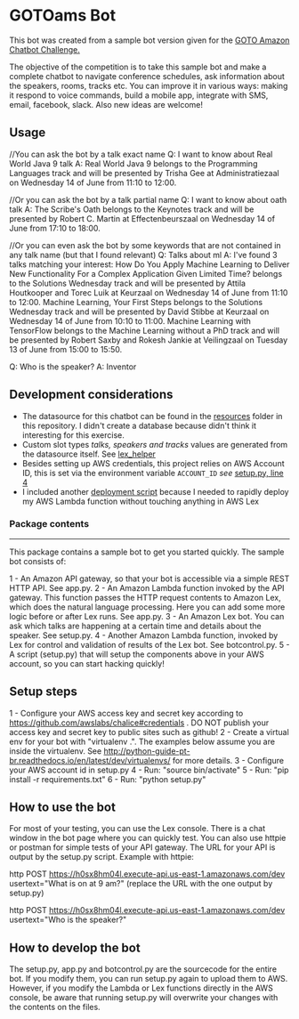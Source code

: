 # GOTOams Bot

This bot was created from a sample bot version given for the [GOTO Amazon Chatbot Challenge.][hackathon-main]


The objective of the competition is to take this sample bot and make a complete chatbot to navigate conference schedules, ask information about the speakers, rooms, tracks etc. You can improve it in various ways: making it respond to voice commands, build a mobile app, integrate with SMS, email, facebook, slack. Also new ideas are welcome!


## Usage

//You can ask the bot by a talk exact name
Q: I want to know about Real World Java 9​ talk
A: Real World Java 9 belongs to the Programming Languages track and will be presented by Trisha Gee at Administratiezaal on Wednesday 14 of June from 11:10 to 12:00.

//Or you can ask the bot by a talk partial name
Q: I want to know about oath talk
A: The Scribe's Oath belongs to the Keynotes track and will be presented by Robert C. Martin at Effectenbeurszaal on Wednesday 14 of June from 17:10 to 18:00.

//Or you can even ask the bot by some keywords that are not contained in any talk name (but that I found relevant)
Q: Talks about ml
A: I've found 3 talks matching your interest: 
How Do You Apply Machine Learning to Deliver New Functionality For a Complex Application Given Limited Time? belongs to the Solutions Wednesday track and will be presented by Attila Houtkooper and Torec Luik at Keurzaal on Wednesday 14 of June from 11:10 to 12:00. 
Machine Learning, Your First Steps belongs to the Solutions Wednesday track and will be presented by David Stibbe at Keurzaal on Wednesday 14 of June from 10:10 to 11:00.
Machine Learning with TensorFlow belongs to the Machine Learning without a PhD track and will be presented by Robert Saxby and Rokesh Jankie at Veilingzaal on Tuesday 13 of June from 15:00 to 15:50.



Q: Who is the speaker?
A: Inventor



## Development considerations

* The datasource for this chatbot can be found in the [resources](resources) folder in this repository. I didn't create a database because didn't think it interesting for this exercise.  
* Custom slot types _talks, speakers and tracks_ values are generated from the datasource itself. See [lex_helper](lex_helper.py)  
* Besides setting up AWS credentials, this project relies on AWS Account ID, this is set via the environment variable `ACCOUNT_ID` _see_ [setup.py, line 4](setup.py)
* I included another [deployment script](deploy.sh) because I needed to rapidly deploy my AWS Lambda function without touching anything in AWS Lex

### Package contents
----------------

This package contains a sample bot to get you started quickly. The sample bot consists of:

1 - An Amazon API gateway, so that your bot is accessible via a simple REST HTTP API. See app.py.
2 - An Amazon Lambda function invoked by the API gateway. This function passes the HTTP request contents to Amazon Lex, which does the natural language processing. Here you can add some more logic before or after Lex runs. See app.py.
3 - An Amazon Lex bot. You can ask which talks are happening at a certain time and details about the speaker. See setup.py.
4 - Another Amazon Lambda function, invoked by Lex for control and validation of results of the Lex bot. See botcontrol.py.
5 - A script (setup.py) that will setup the components above in your AWS account, so you can start hacking quickly! 

Setup steps
-----------

1 - Configure your AWS access key and secret key according to https://github.com/awslabs/chalice#credentials . DO NOT publish your access key and secret key to public sites such as github!
2 - Create a virtual env for your bot with "virtualenv .". The examples below assume you are inside the virtualenv. See http://python-guide-pt-br.readthedocs.io/en/latest/dev/virtualenvs/ for more details. 
3 - Configure your AWS account id in setup.py
4 - Run: "source bin/activate"
5 - Run: "pip install -r requirements.txt"
6 - Run: "python setup.py"

How to use the bot
------------------

For most of your testing, you can use the Lex console. There is a chat window in the bot page where you can quickly test.
You can also use httpie or postman for simple tests of your API gateway. The URL for your API is output by the setup.py script.
Example with httpie:

http POST https://h0sx8hm04l.execute-api.us-east-1.amazonaws.com/dev usertext="What is on at 9 am?" (replace the URL with the one output by setup.py)

http POST https://h0sx8hm04l.execute-api.us-east-1.amazonaws.com/dev usertext="Who is the speaker?"

How to develop the bot
----------------------

The setup.py, app.py and botcontrol.py are the sourcecode for the entire bot. If you modify them, you can run setup.py again to upload them to AWS.
However, if you modify the Lambda or Lex functions directly in the AWS console, be aware that running setup.py will overwrite your changes with the contents on the files.


[hackathon-main]: http://www.amazondcn.com/challenge/index.html